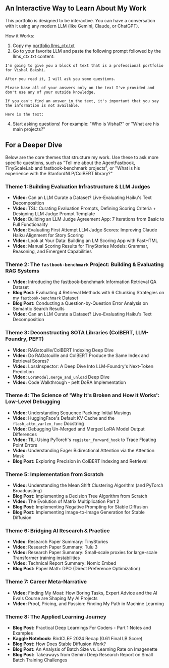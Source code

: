## An Interactive Way to Learn About My Work

This portfolio is designed to be interactive. You can have a conversation with it using any modern LLM (like Gemini, Claude, or ChatGPT).

How it Works:

1. Copy my [portfolio llms_ctx.txt](https://raw.githubusercontent.com/vishalbakshi/portfolio-llm/refs/heads/main/llms_ctx.txt)
2. Go to your favorite LLM and paste the following prompt followed by the llms_ctx.txt content:

```
I'm going to give you a block of text that is a professional portfolio for Vishal Bakshi.

After you read it, I will ask you some questions.

Please base all of your answers only on the text I've provided and don't use any of your outside knowledge.

If you can't find an answer in the text, it's important that you say the information is not available.

Here is the text:
```
  
4. Start asking questions! For example: "Who is Vishal?" or "What are his main projects?"

## For a Deeper Dive

Below are the core themes that structure my work. Use these to ask more specific questions, such as "Tell me about the AgentFastbook, TinyScaleLab and fastbook-benchmark projects", or "What is his experience with the StanfordNLP/ColBERT library?"

### Theme 1: Building Evaluation Infrastructure & LLM Judges

* **Video:** Can an LLM Curate a Dataset? Live-Evaluating Haiku's Text Decomposition
* **Video:** TSL: Curating Evaluation Prompts, Defining Scoring Criteria + Designing LLM Judge Prompt Template 
* **Video:** Building an LLM Judge Agreement App: 7 Iterations from Basic to Full Functionality 
* **Video:** Evaluating First Attempt LLM Judge Scores: Improving Claude Haiku Alignment for Story Scoring 
* **Video:** Look at Your Data: Building an LM Scoring App with FastHTML 
* **Video:** Manual Scoring Results for TinyStories Models: Grammar, Reasoning, and Emergent Capabilities

### Theme 2: The `fastbook-benchmark` Project: Building & Evaluating RAG Systems

* **Video:** Introducing the fastbook-benchmark Information Retrieval QA Dataset 
* **Blog Post:** Evaluating 4 Retrieval Methods with 6 Chunking Strategies on my `fastbook-benchmark` Dataset 
* **Blog Post:** Conducting a Question-by-Question Error Analysis on Semantic Search Results
* **Video:** Can an LLM Curate a Dataset? Live-Evaluating Haiku's Text Decomposition

### Theme 3: Deconstructing SOTA Libraries (ColBERT, LLM-Foundry, PEFT)

* **Video:** RAGatouille/ColBERT Indexing Deep Dive
* **Video:** Do RAGatouille and ColBERT Produce the Same Index and Retrieval Scores?
* **Video:** LossInspector: A Deep Dive Into LLM-Foundry's Next-Token Prediction 
* **Video:** `LoraModel.merge_and_unload` Deep Dive 
* **Video:** Code Walkthrough - peft DoRA Implementation

### Theme 4: The Science of 'Why It's Broken and How it Works': Low-Level Debugging

* **Video:** Understanding Sequence Packing: Initial Musings 
* **Video:** HuggingFace's Default KV Cache and the `flash_attn_varlen_func` Docstring 
* **Video:** Debugging Un-Merged and Merged LoRA Model Output Differences 
* **Video:** TIL: Using PyTorch's `register_forward_hook` to Trace Floating Point Errors
* **Video:** Understanding Eager Bidirectional Attention via the Attention Mask
* **Blog Post:** Exploring Precision in ColBERT Indexing and Retrieval

### Theme 5: Implementation from Scratch

* **Video:** Understanding the Mean Shift Clustering Algorithm (and PyTorch Broadcasting)  
* **Blog Post:** Implementing a Decision Tree Algorithm from Scratch 
* **Video:** The Evolution of Matrix Multiplication Part 2
* **Blog Post:** Implementing Negative Prompting for Stable Diffusion
* **Blog Post:** Implementing Image-to-Image Generation for Stable Diffusion
  
### Theme 6: Bridging AI Research & Practice

* **Video**: Research Paper Summary: TinyStories
* **Video:** Research Paper Summary: Tulu 3 
* **Video:** Research Paper Summary: Small-scale proxies for large-scale Transformer training instabilities 
* **Video:** Technical Report Summary: Nomic Embed 
* **Blog Post:** Paper Math: DPO (Direct Preference Optimization) 

### Theme 7: Career Meta-Narrative

* **Video:** Finding My Moat: How Boring Tasks, Expert Advice and the AI Evals Course are Shaping My AI Projects 
* **Video:** Proof, Pricing, and Passion: Finding My Path in Machine Learning

### Theme 8: The Applied Learning Journey

* **Blog Post:** Practical Deep Learnings For Coders - Part 1 Notes and Examples
* **Kaggle Notebook:** BirdCLEF 2024 Recap (0.61 Final LB Score) 
* **Blog Post:** How Does Stable Diffusion Work?
* **Blog Post:** An Analysis of Batch Size vs. Learning Rate on Imagenette
* **Blog Post:** Takeaways from Gemini Deep Research Report on Small Batch Training Challenges
